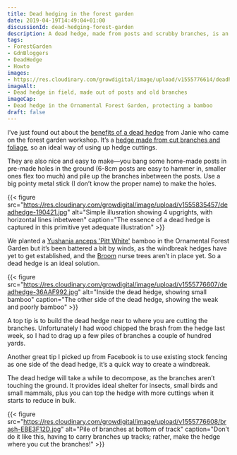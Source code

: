 ```yaml
---
title: Dead hedging in the forest garden
date: 2019-04-19T14:49:04+01:00
discussionId: dead-hedging-forest-garden
description: A dead hedge, made from posts and scrubby branches, is an ideal temporary windbreak and wildlife habitat.
tags: 
- ForestGarden
- GdnBloggers
- DeadHedge
- Howto
images: 
- https://res.cloudinary.com/growdigital/image/upload/v1555776614/deadhedge-39D0EDB7.jpg
imageAlt: 
- Dead hedge in field, made out of posts and old branches
imageCap:
- Dead hedge in the Ornamental Forest Garden, protecting a bamboo
draft: false
---
```


I’ve just found out about the [benefits of a dead hedge](https://www.woodlands.co.uk/blog/woodland-activities/dead-hedging-wildlife-friendly-and-people-guiding/) from Janie who came on the forest garden workshop. It’s a [hedge made from cut branches and foliage](https://en.wikipedia.org/wiki/Dead_hedge), so an ideal way of using up hedge cuttings.

They are also nice and easy to make—you bang some home-made posts in pre-made holes in the ground (6-8cm posts are easy to hammer in, smaller ones flex too much) and pile up the branches inbetween the posts. Use a big pointy metal stick (I don’t know the proper name) to make the holes.

{{< figure src="https://res.cloudinary.com/growdigital/image/upload/v1555835457/deadhedge-190421.jpg" alt="Simple illusration showing 4 upgrights, with horizontal lines inbetween" caption="The essence of a dead hedge is captured in this primitive yet adequate illustration" >}}

We planted a [Yushania anceps 'Pitt White'](https://www.agroforestry.co.uk/product/yushania-anceps-pitt-white/) bamboo in the Ornamental Forest Garden but it’s been battered a bit by winds, as the windbreak hedges have yet to get established, and the [Broom](https://pfaf.org/user/plant.aspx?latinname=Cytisus+scoparius) nurse trees aren’t in place yet. So a dead hedge is an ideal solution.

{{< figure src="https://res.cloudinary.com/growdigital/image/upload/v1555776607/deadhedge-36AAF992.jpg" alt="Inside the dead hedge, showing small bamboo" caption="The other side of the dead hedge, showing the weak and poorly bamboo" >}}

A top tip is to build the dead hedge near to where you are cutting the branches. Unfortunately I had wood chipped the brash from the hedge last week, so I had to drag up a few piles of branches a couple of hundred yards. 

Another great tip I picked up from Facebook is to use existing stock fencing as one side of the dead hedge, it’s a quick way to create a windbreak.

The dead hedge will take a while to decompose, as the branches aren’t touching the ground. It provides ideal shelter for insects, small birds and small mammals, plus you can top the hedge with more cuttings when it starts to reduce in bulk.

{{< figure src="https://res.cloudinary.com/growdigital/image/upload/v1555776608/brash-EBE3F12D.jpg" alt="Pile of branches at bottom of track" caption="Don’t do it like this, having to carry branches up tracks; rather, make the hedge where you cut the branches!" >}}

